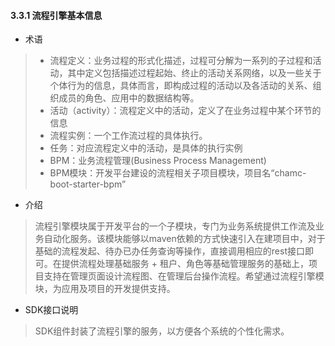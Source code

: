 #### <span id="bpm_1">3.3.1 流程引擎基本信息</span>

- 术语

> - 流程定义：业务过程的形式化描述，过程可分解为一系列的子过程和活动，其中定义包括描述过程起始、终止的活动关系网络，以及一些关于个体行为的信息，具体而言，即构成过程的活动以及各活动的关系、组织成员的角色、应用中的数据结构等。
> - 活动（activity）：流程定义中的活动，定义了在业务过程中某个环节的信息
> - 流程实例：一个工作流过程的具体执行。
> - 任务：对应流程定义中的活动，是具体的执行实例
> - BPM：业务流程管理(Business Process Management)
> - BPM模块：开发平台建设的流程相关子项目模块，项目名“chamc-boot-starter-bpm”

- 介绍

>流程引擎模块属于开发平台的一个子模块，专门为业务系统提供工作流及业务自动化服务。该模块能够以maven依赖的方式快速引入在建项目中，对于基础的流程发起、待办已办任务查询等操作，直接调用相应的rest接口即可。在提供流程处理基础服务 + 租户、角色等基础管理服务的基础上，项目支持在管理页面设计流程图、在管理后台操作流程。希望通过流程引擎模块，为应用及项目的开发提供支持。

- SDK接口说明

>SDK组件封装了流程引擎的服务，以方便各个系统的个性化需求。